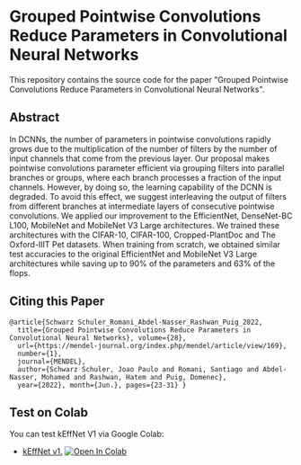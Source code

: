 # Grouped Pointwise Convolutions Reduce Parameters in Convolutional Neural Networks
This repository contains the source code for the paper "Grouped Pointwise Convolutions Reduce Parameters in Convolutional Neural Networks".

## Abstract
In DCNNs, the number of parameters in pointwise convolutions rapidly grows due to the multiplication of the number of filters by the number of input channels that come from the previous layer. Our proposal makes pointwise convolutions parameter efficient via grouping filters into parallel branches or groups, where each branch processes a fraction of the input channels. However, by doing so, the learning capability of the DCNN is degraded. To avoid this effect, we suggest interleaving the output of filters from different branches at intermediate layers of consecutive pointwise convolutions. We applied our improvement to the EfficientNet, DenseNet-BC L100, MobileNet and MobileNet V3 Large architectures. We trained these architectures with the CIFAR-10, CIFAR-100, Cropped-PlantDoc and The Oxford-IIIT Pet datasets. When training from scratch, we obtained similar test accuracies to the original EfficientNet and MobileNet V3 Large architectures while saving up to 90% of the parameters and 63% of the flops.

## Citing this Paper 
```
@article{Schwarz Schuler_Romani_Abdel-Nasser_Rashwan_Puig_2022, 
  title={Grouped Pointwise Convolutions Reduce Parameters in Convolutional Neural Networks}, volume={28}, 
  url={https://mendel-journal.org/index.php/mendel/article/view/169}, 
  number={1}, 
  journal={MENDEL}, 
  author={Schwarz Schuler, Joao Paulo and Romani, Santiago and Abdel-Nasser, Mohamed and Rashwan, Hatem and Puig, Domenec},
  year={2022}, month={Jun.}, pages={23-31} }
```

## Test on Colab
You can test kEffNet V1 via Google Colab:
* [kEffNet v1.](https://colab.research.google.com/github/joaopauloschuler/k-neural-api/blob/master/examples/jupyter/kEffNet_v1.ipynb) [![Open In Colab](https://colab.research.google.com/assets/colab-badge.svg)](https://colab.research.google.com/github/joaopauloschuler/k-neural-api/blob/master/examples/jupyter/kEffNet_v1.ipynb)
